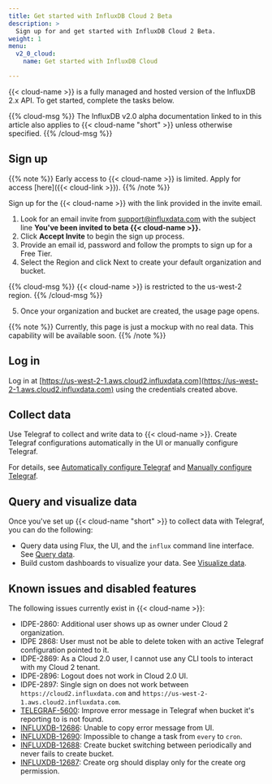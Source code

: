 ```yaml
---
title: Get started with InfluxDB Cloud 2 Beta
description: >
  Sign up for and get started with InfluxDB Cloud 2 Beta.
weight: 1
menu:
  v2_0_cloud:
    name: Get started with InfluxDB Cloud

---
```

{{< cloud-name >}} is a fully managed and hosted version of the InfluxDB 2.x API. To get started, complete the tasks below.

{{% cloud-msg %}}
The InfluxDB v2.0 alpha documentation linked to in this article also applies to {{< cloud-name "short" >}} unless otherwise specified.
{{% /cloud-msg %}}

## Sign up

{{% note %}}
Early access to {{< cloud-name >}} is limited. Apply for access [here]({{< cloud-link >}}).
{{% /note %}}

Sign up for the {{< cloud-name >}} with the link provided in the invite email.

1. Look for an email invite from support@influxdata.com with the subject line **You've been invited to beta {{< cloud-name >}}.**
2. Click **Accept Invite** to begin the sign up process.
3. Provide an email id, password and follow the prompts to sign up for a Free Tier.
4. Select the Region and click Next to create your default organization and bucket.

  {{% cloud-msg %}}
  {{< cloud-name >}} is restricted to the us-west-2 region.
  {{% /cloud-msg %}}

5. Once your organization and bucket are created, the usage page opens.

  {{% note %}}
  Currently, this page is just a mockup with no real data. This capability will be available soon.
  {{% /note %}}

## Log in

Log in at [https://us-west-2-1.aws.cloud2.influxdata.com](https://us-west-2-1.aws.cloud2.influxdata.com) using the credentials created above.

## Collect data

Use Telegraf to collect and write data to {{< cloud-name >}}. Create Telegraf configurations automatically in the UI or manually configure Telegraf.

For details, see [Automatically configure Telegraf](https://v2.docs.influxdata.com/v2.0/collect-data/use-telegraf/auto-config/#create-a-telegraf-configuration) and [Manually configure Telegraf](https://v2.docs.influxdata.com/v2.0/collect-data/use-telegraf/manual-config/).

## Query and visualize data

Once you've set up {{< cloud-name "short" >}} to collect data with Telegraf, you can do the following:

* Query data using Flux, the UI, and the `influx` command line interface. See [Query data](https://v2.docs.influxdata.com/v2.0/query-data/).
* Build custom dashboards to visualize your data. See [Visualize data](https://v2.docs.influxdata.com/v2.0/visualize-data/).


## Known issues and disabled features

The following issues currently exist in {{< cloud-name >}}:

  * IDPE-2860: Additional user shows up as owner under Cloud 2 organization.
  * IDPE 2868: User must not be able to delete token with an active Telegraf configuration pointed to it.
  * IDPE-2869: As a Cloud 2.0 user, I cannot use any CLI tools to interact with my Cloud 2 tenant.
  * IDPE-2896: Logout does not work in Cloud 2.0 UI.
  * IDPE-2897: Single sign on does not work between `https://cloud2.influxdata.com` and `https://us-west-2-
  1.aws.cloud2.influxdata.com`.
  * [TELEGRAF-5600](https://github.com/influxdata/telegraf/issues/5600): Improve error message in Telegraf when bucket it's reporting to is not found.
  * [INFLUXDB-12686](https://github.com/influxdata/influxdb/issues/12686): Unable to copy error message from UI.
  * [INFLUXDB-12690](https://github.com/influxdata/influxdb/issues/12690): Impossible to change a task from `every` to `cron`.
  * [INFLUXDB-12688](https://github.com/influxdata/influxdb/issues/12688): Create bucket switching between periodically and never fails to create bucket.
  * [INFLUXDB-12687](https://github.com/influxdata/influxdb/issues/12687): Create org should display only for the create org permission.
